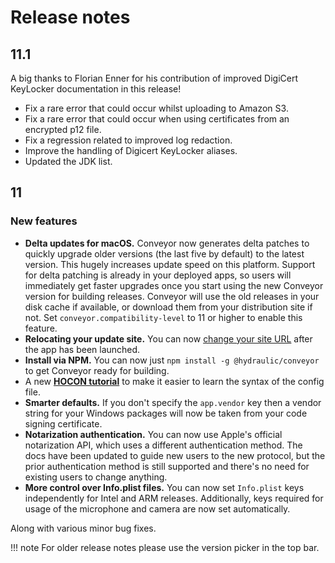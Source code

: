 # Release notes

## 11.1

A big thanks to Florian Enner for his contribution of improved DigiCert KeyLocker documentation in this release!

* Fix a rare error that could occur whilst uploading to Amazon S3.
* Fix a rare error that could occur when using certificates from an encrypted p12 file.
* Fix a regression related to improved log redaction.
* Improve the handling of Digicert KeyLocker aliases.
* Updated the JDK list.

## 11

### New features

* **Delta updates for macOS.** Conveyor now generates delta patches to quickly upgrade older versions (the last five by default) to
  the latest version. This hugely increases update speed on this platform. Support for delta patching is already in your deployed apps,
  so users will immediately get faster upgrades once you start using the new Conveyor version for building releases. Conveyor will use
  the old releases in your disk cache if available, or download them from your distribution site if not. Set `conveyor.compatibility-level`
  to 11 or higher to enable this feature.
* **Relocating your update site.** You can now [change your site URL](configs/download-pages.md#relocating-your-download-site) after the app has been launched.
* **Install via NPM.** You can now just `npm install -g @hydraulic/conveyor` to get Conveyor ready for building.
* A new [**HOCON tutorial**](configs/hocon.md) to make it easier to learn the syntax of the config file.
* **Smarter defaults.** If you don't specify the `app.vendor` key then a vendor string for your Windows packages will now be taken from your
  code signing certificate.
* **Notarization authentication.** You can now use Apple's official notarization API, which uses a different authentication method.
  The docs have been updated to guide new users to the new protocol, but the prior authentication method is still supported and there's
  no need for existing users to change anything.
* **More control over Info.plist files.** You can now set `Info.plist` keys independently for Intel and ARM releases. Additionally, keys 
  required for usage of the microphone and camera are now set automatically.

Along with various minor bug fixes.

!!! note 
    For older release notes please use the version picker in the top bar.
